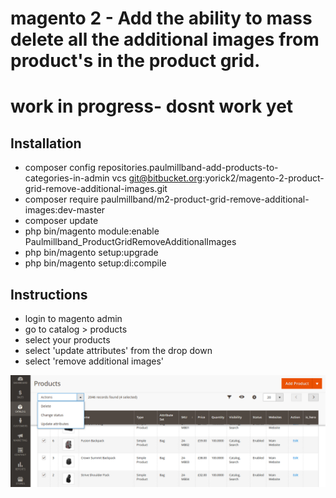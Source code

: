# magento 2 - Add the ability to mass delete all the additional images from product's in the product grid.
# work in progress- dosnt work yet 

## Installation
- composer config repositories.paulmillband-add-products-to-categories-in-admin vcs git@bitbucket.org:yorick2/magento-2-product-grid-remove-additional-images.git
- composer require paulmillband/m2-product-grid-remove-additional-images:dev-master
- composer update 
- php bin/magento module:enable Paulmillband_ProductGridRemoveAdditionalImages
- php bin/magento setup:upgrade
- php bin/magento setup:di:compile

## Instructions
- login to magento admin
- go to catalog > products 
- select your products 
- select 'update attributes' from the drop down
- select 'remove additional images'

![](screenshot1.png)
